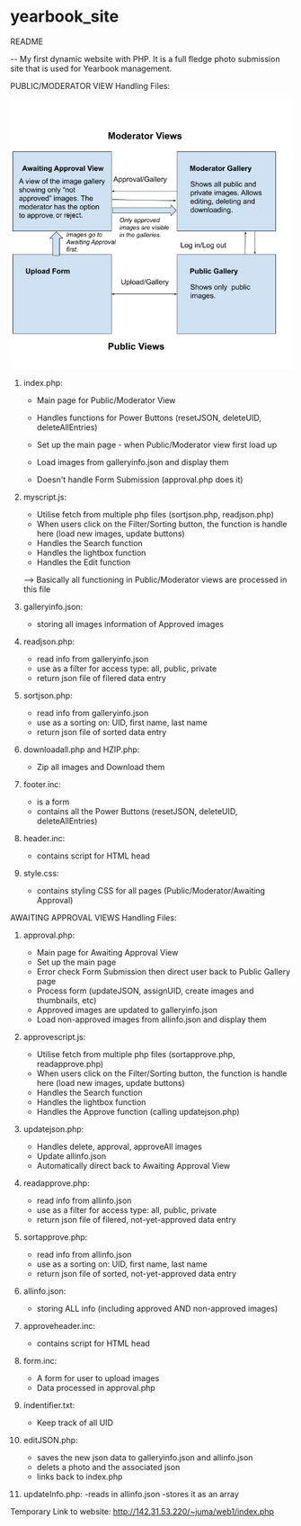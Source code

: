 # yearbook_site

README

--
My first dynamic website with PHP.
It is a full fledge photo submission site that is used for Yearbook management.


PUBLIC/MODERATOR VIEW Handling Files:

![site roadmap](https://github.com/julhoang/yearbook_site/blob/main/imagegalleryfoo.png?raw=true)

1. index.php:
	- Main page for Public/Moderator View
	- Handles functions for Power Buttons (resetJSON, deleteUID, deleteAllEntries)
	- Set up the main page - when Public/Moderator view first load up
	- Load images from galleryinfo.json and display them

	- Doesn't handle Form Submission (approval.php does it)

2. myscript.js:
	- Utilise fetch from multiple php files (sortjson.php, readjson.php)
	- When users click on the Filter/Sorting button, the function is handle here (load new images, update buttons)
	- Handles the Search function
	- Handles the lightbox function
	- Handles the Edit function

	--> Basically all functioning in Public/Moderator views are processed in this file

3. galleryinfo.json:
	- storing all images information of Approved images

4. readjson.php:
	- read info from galleryinfo.json
	- use as a filter for access type: all, public, private
	- return json file of filered data entry

5. sortjson.php:
	- read info from galleryinfo.json
	- use as a sorting on: UID, first name, last name
	- return json file of sorted data entry

6. downloadall.php and HZIP.php:
	- Zip all images and Download them

7. footer.inc:
	- is a form
	- contains all the Power Buttons (resetJSON, deleteUID, deleteAllEntries)

8. header.inc:
	- contains script for HTML head

9. style.css:
	- contains styling CSS for all pages (Public/Moderator/Awaiting Approval)


AWAITING APPROVAL VIEWS Handling Files:

1. approval.php:
	- Main page for Awaiting Approval View
	- Set up the main page
	- Error check Form Submission then direct user back to Public Gallery page
	- Process form (updateJSON, assignUID, create images and thumbnails, etc)
	- Approved images are updated to galleryinfo.json 
	- Load non-approved images from allinfo.json and display them

2. approvescript.js:
	- Utilise fetch from multiple php files (sortapprove.php, readapprove.php)
	- When users click on the Filter/Sorting button, the function is handle here (load new images, update buttons)
	- Handles the Search function
	- Handles the lightbox function
	- Handles the Approve function (calling updatejson.php)

3. updatejson.php:
 	- Handles delete, approval, approveAll images
 	- Update allinfo.json
 	- Automatically direct back to Awaiting Approval View

4. readapprove.php:
	- read info from allinfo.json
	- use as a filter for access type: all, public, private
	- return json file of filered, not-yet-approved data entry

5. sortapprove.php:
	- read info from allinfo.json
	- use as a sorting on: UID, first name, last name
	- return json file of sorted, not-yet-approved data entry

6. allinfo.json:
	- storing ALL info (including approved AND non-approved images)

7. approveheader.inc:
	- contains script for HTML head

8. form.inc:
	- A form for user to upload images
	- Data processed in approval.php

9. indentifier.txt:
	- Keep track of all UID

10. editJSON.php:
	- saves the new json data to galleryinfo.json and allinfo.json
	- delets a photo and the associated json
	- links back to index.php

11. updateInfo.php:
	-reads in allinfo.json
	-stores it as an array

Temporary Link to website: http://142.31.53.220/~juma/web1/index.php
